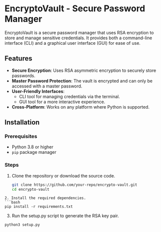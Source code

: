 # EncryptoVault - Secure Password Manager

EncryptoVault is a secure password manager that uses RSA encryption to store and manage sensitive credentials. It provides both a command-line interface (CLI) and a graphical user interface (GUI) for ease of use.

## Features

- **Secure Encryption**: Uses RSA asymmetric encryption to securely store passwords.
- **Master Password Protection**: The vault is encrypted and can only be accessed with a master password.
- **User-Friendly Interfaces**:
  - CLI tool for managing credentials via the terminal.
  - GUI tool for a more interactive experience.
- **Cross-Platform**: Works on any platform where Python is supported.

## Installation

### Prerequisites

- Python 3.8 or higher
- `pip` package manager

### Steps

1. Clone the repository or download the source code.

   ```bash
   git clone https://github.com/your-repo/encrypto-vault.git
   cd encrypto-vault
```
2. Install the required dependencies.
```bash
pip install -r requirements.txt
```
3. Run the setup.py script to generate the RSA key pair.
```bash
python3 setup.py
```
